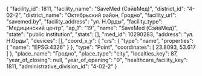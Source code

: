 {
    "facility_id": 1811,
    "facility_name": "SaveMed (СэйвМед)",
    "district_id": "4-02-2",
    "district_name": "Октябрьский район, Гродно",
    "facility_url": "savemed.by",
    "facility_address": "ул. Н.Орды",
    "facility_type": "Медицинский центр",
    "ap_1": "19",
    "name": "SaveMed (СэйвМед)",
    "state": "public institution",
    "stats": [],
    "med_id": 10290283,
    "address": "ул. Н.Орды",
    "devices": [],
    "coord_x_y": {
        "crs": {
            "type": "name",
            "properties": {
                "name": "EPSG:4326"
            }
        },
        "type": "Point",
        "coordinates": [
            23.8093,
            53.617
        ]
    },
    "place_name": "Гродно",
    "place_type": "city",
    "localties_key": 87,
    "year_of_closing": null,
    "year_of_opening": "0",
    "healthcare_facility_key": 1811,
    "administrative_division_id": "4-02-2"
}
